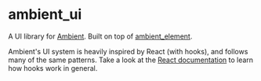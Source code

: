 # ambient_ui

A UI library for [Ambient](https://github.com/AmbientRun/Ambient). Built on top of [ambient_element](https://crates.io/crates/ambient_element).

Ambient's UI system is heavily inspired by React (with hooks), and follows many of the same patterns.
Take a look at the [React documentation](https://react.dev/reference/react) to learn how hooks work in general.
